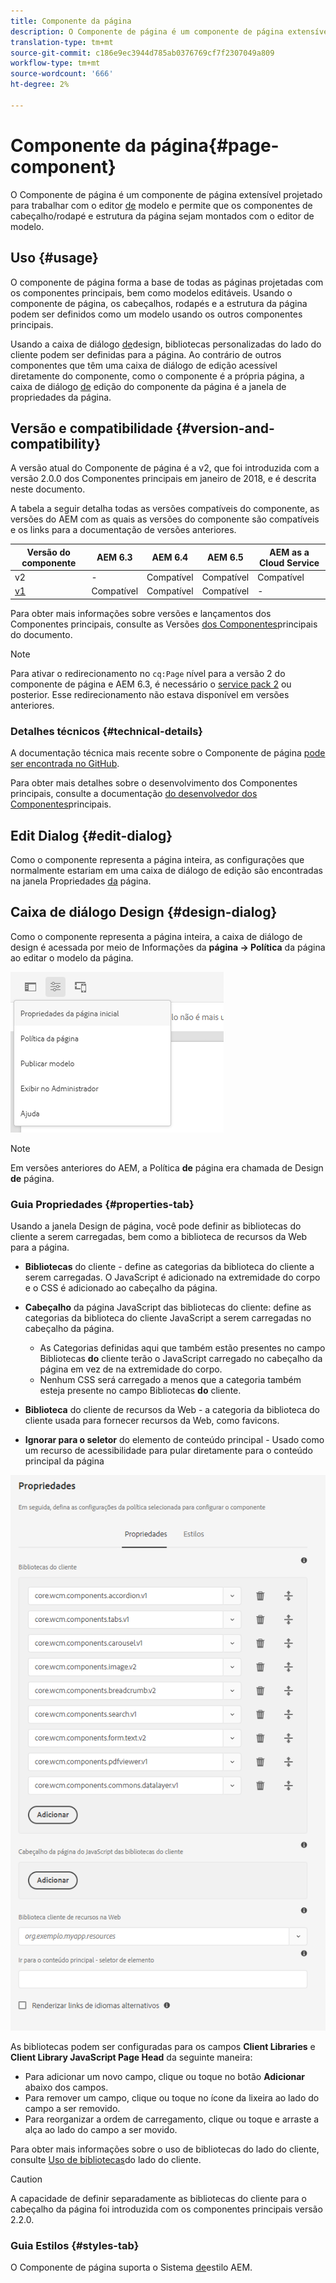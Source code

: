 ```yaml
---
title: Componente da página
description: O Componente de página é um componente de página extensível projetado para trabalhar com o editor de modelo e permitir que os componentes de cabeçalho/rodapé e estrutura da página sejam montados com o editor de modelo.
translation-type: tm+mt
source-git-commit: c186e9ec3944d785ab0376769cf7f2307049a809
workflow-type: tm+mt
source-wordcount: '666'
ht-degree: 2%

---
```



# Componente da página{#page-component}

O Componente de página é um componente de página extensível projetado para trabalhar com o editor [de](https://docs.adobe.com/content/help/en/experience-manager-cloud-service/sites/authoring/features/templates.html) modelo e permite que os componentes de cabeçalho/rodapé e estrutura da página sejam montados com o editor de modelo.

## Uso {#usage}

O componente de página forma a base de todas as páginas projetadas com os componentes principais, bem como modelos editáveis. Usando o componente de página, os cabeçalhos, rodapés e a estrutura da página podem ser definidos como um modelo usando os outros componentes principais.

Usando a caixa de diálogo [de](#design-dialog)design, bibliotecas personalizadas do lado do cliente podem ser definidas para a página. Ao contrário de outros componentes que têm uma caixa de diálogo de edição acessível diretamente do componente, como o componente é a própria página, a caixa de diálogo [de](#edit-dialog) edição do componente da página é a janela de propriedades da página.

## Versão e compatibilidade {#version-and-compatibility}

A versão atual do Componente de página é a v2, que foi introduzida com a versão 2.0.0 dos Componentes principais em janeiro de 2018, e é descrita neste documento.

A tabela a seguir detalha todas as versões compatíveis do componente, as versões do AEM com as quais as versões do componente são compatíveis e os links para a documentação de versões anteriores.

| Versão do componente | AEM 6.3 | AEM 6.4 | AEM 6.5 | AEM as a Cloud Service |
|---|---|---|---|---|
| v2 | - | Compatível | Compatível | Compatível |
| [v1](v1/page-v1.md) | Compatível | Compatível | Compatível | - |

Para obter mais informações sobre versões e lançamentos dos Componentes principais, consulte as Versões [dos Componentes](/help/versions.md)principais do documento.

>[!NOTE]
>
>Para ativar o redirecionamento no `cq:Page` nível para a versão 2 do componente de página e AEM 6.3, é necessário o [service pack 2](https://helpx.adobe.com/experience-manager/6-3/release-notes/sp2-release-notes.html) ou posterior. Esse redirecionamento não estava disponível em versões anteriores.

### Detalhes técnicos {#technical-details}

A documentação técnica mais recente sobre o Componente de página [pode ser encontrada no GitHub](https://adobe.com/go/aem_cmp_tech_page_v2).

Para obter mais detalhes sobre o desenvolvimento dos Componentes principais, consulte a documentação [do desenvolvedor dos Componentes](/help/developing/overview.md)principais.

## Edit Dialog {#edit-dialog}

Como o componente representa a página inteira, as configurações que normalmente estariam em uma caixa de diálogo de edição são encontradas na janela Propriedades [da](https://docs.adobe.com/content/help/en/experience-manager-cloud-service/sites/authoring/fundamentals/page-properties.html) página.

## Caixa de diálogo Design {#design-dialog}

Como o componente representa a página inteira, a caixa de diálogo de design é acessada por meio de Informações da **página -> Política** da página ao editar o modelo da página.

![Política da página](/help/assets/page-policy.png)

>[!NOTE]
>
>Em versões anteriores do AEM, a Política **de** página era chamada de Design **de** página.

### Guia Propriedades {#properties-tab}

Usando a janela Design de página, você pode definir as bibliotecas do cliente a serem carregadas, bem como a biblioteca de recursos da Web para a página.

* **Bibliotecas** do cliente - define as categorias da biblioteca do cliente a serem carregadas. O JavaScript é adicionado na extremidade do corpo e o CSS é adicionado ao cabeçalho da página.
* **Cabeçalho** da página JavaScript das bibliotecas do cliente: define as categorias da biblioteca do cliente JavaScript a serem carregadas no cabeçalho da página.
   * As Categorias definidas aqui que também estão presentes no campo Bibliotecas **do** cliente terão o JavaScript carregado no cabeçalho da página em vez de na extremidade do corpo.
   * Nenhum CSS será carregado a menos que a categoria também esteja presente no campo Bibliotecas **do** cliente.

* **Biblioteca** do cliente de recursos da Web - a categoria da biblioteca do cliente usada para fornecer recursos da Web, como favicons.

* **Ignorar para o seletor** do elemento de conteúdo principal - Usado como um recurso de acessibilidade para pular diretamente para o conteúdo principal da página

![Caixa de diálogo de design do componente de página](/help/assets/page-design.png)

As bibliotecas podem ser configuradas para os campos **Client Libraries** e **Client Library JavaScript Page Head** da seguinte maneira:

* Para adicionar um novo campo, clique ou toque no botão **Adicionar** abaixo dos campos.
* Para remover um campo, clique ou toque no ícone da lixeira ao lado do campo a ser removido.
* Para reorganizar a ordem de carregamento, clique ou toque e arraste a alça ao lado do campo a ser movido.

Para obter mais informações sobre o uso de bibliotecas do lado do cliente, consulte [Uso de bibliotecas](https://helpx.adobe.com/experience-manager/6-5/sites/developing/using/clientlibs.html)do lado do cliente.

>[!CAUTION]
>
>A capacidade de definir separadamente as bibliotecas do cliente para o cabeçalho da página foi introduzida com os componentes principais versão 2.2.0.

### Guia Estilos {#styles-tab}

O Componente de página suporta o Sistema [de](/help/get-started/authoring.md#component-styling)estilo AEM.
